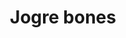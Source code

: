 ---
layout: item
title: Jogre bones
item-id: 3125
datatable: true
id: 3125
name: "Jogre bones"
members: true
lowalch: 0
highalch: 0
examine: "Fairly big bones which smell distinctly of Jogre."
monsters:
  - id: 2094
    name: "Jogre"
    members: true
    combat_level: 53
    wiki_url: "https://oldschool.runescape.wiki/w/Jogre#Normal"
    drops:
      - quantity: "1"
        rarity: 1
        drop_requirements: null
  - id: 2234
    name: "Jogre"
    members: true
    combat_level: 58
    wiki_url: "https://oldschool.runescape.wiki/w/Jogre#GWD"
    drops:
      - quantity: "1"
        rarity: 1
        drop_requirements: null
---
